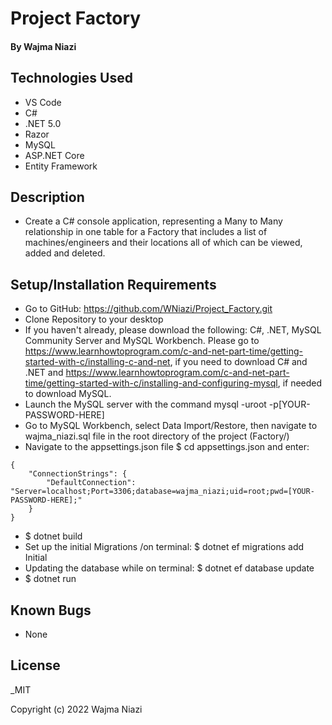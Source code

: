 # Project Factory 

#### By Wajma Niazi

#### 

## Technologies Used

* VS Code
* C# 
* .NET 5.0
* Razor
* MySQL
* ASP.NET Core
* Entity Framework


## Description
* Create a C# console application, representing a Many to Many relationship in one table for a Factory that includes a list of machines/engineers and their locations all of which can be  viewed, added and deleted. 

## Setup/Installation Requirements
 
* Go to GitHub: https://github.com/WNiazi/Project_Factory.git 
* Clone Repository to your desktop
* If you haven't already, please download the following: C#, .NET, MySQL Community Server and MySQL Workbench.  Please go to https://www.learnhowtoprogram.com/c-and-net-part-time/getting-started-with-c/installing-c-and-net, if you need to download C# and .NET and  https://www.learnhowtoprogram.com/c-and-net-part-time/getting-started-with-c/installing-and-configuring-mysql, if needed to download MySQL. 
* Launch the MySQL server with the command mysql -uroot -p[YOUR-PASSWORD-HERE]
* Go to MySQL Workbench, select Data Import/Restore, then navigate to  wajma_niazi.sql file in the root directory of the project (Factory/)
* Navigate to the appsettings.json file $ cd appsettings.json and enter:
```
{
    "ConnectionStrings": {
        "DefaultConnection": "Server=localhost;Port=3306;database=wajma_niazi;uid=root;pwd=[YOUR-PASSWORD-HERE];"
    }
}
``` 
* $ dotnet build 
* Set up the initial Migrations /on terminal: $ dotnet ef migrations add Initial
* Updating the database while on terminal: $ dotnet ef database update
* $ dotnet run


## Known Bugs
* None 

## License

_MIT

Copyright (c) 2022 Wajma Niazi